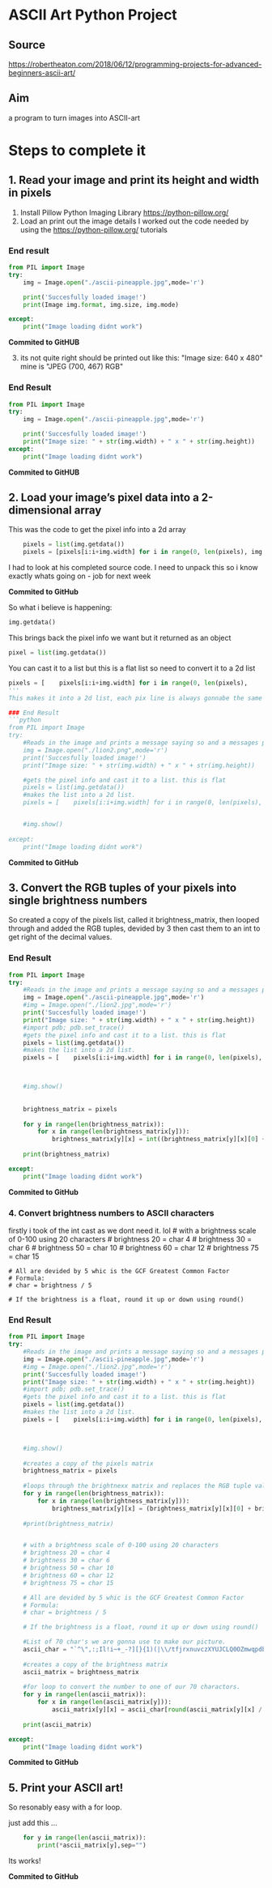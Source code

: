 # ASCII Art Python Project

## Source 
https://robertheaton.com/2018/06/12/programming-projects-for-advanced-beginners-ascii-art/

## Aim
a program to turn images into ASCII-art


# Steps to complete it
## 1. Read your image and print its height and width in pixels

1. Install Pillow Python Imaging Library
https://python-pillow.org/
2. Load an print out the image details 
I worked out the code needed by using the https://python-pillow.org/ tutorials

### End result
```python
from PIL import Image
try:
    img = Image.open("./ascii-pineapple.jpg",mode='r')

    print('Succesfully loaded image!')
    print(Image img.format, img.size, img.mode)

except:
    print("Image loading didnt work")
```

**Commited to GitHUB**

3. its not quite right should be printed out like this: "Image size: 640 x 480" mine is "JPEG (700, 467) RGB"

### End Result
```python
from PIL import Image
try:
    img = Image.open("./ascii-pineapple.jpg",mode='r')

    print('Succesfully loaded image!')
    print("Image size: " + str(img.width) + " x " + str(img.height))
except:
    print("Image loading didnt work")
```
**Commited to GitHUB**

## 2. Load your image’s pixel data into a 2-dimensional array
This was the code to get the pixel info into a 2d array
```python
    pixels = list(img.getdata())
    pixels = [pixels[i:i+img.width] for i in range(0, len(pixels), img.width)]
```
I had to look at his completed source code.  I need to unpack this so i know exactly whats going on - job for next week

**Commited to GitHub**

So what i believe is happening:
```python
img.getdata()  
```

This brings back the pixel info we want but it returned as an object

```python
pixel = list(img.getdata())  
```
You can cast it to a list but this is a flat list so need to convert it to a 2d list 
```python
pixels = [    pixels[i:i+img.width] for i in range(0, len(pixels),          img.width)]
'''
This makes it into a 2d list, each pix line is always gonnabe the same lenght (img.width). so this then loops throught and 'cuts' the long list of pixs everytime it his the width value.

### End Result
```python
from PIL import Image
try:
    #Reads in the image and prints a message saying so and a messages printing the image size
    img = Image.open("./lion2.png",mode='r')
    print('Succesfully loaded image!')
    print("Image size: " + str(img.width) + " x " + str(img.height))

    #gets the pixel info and cast it to a list. this is flat
    pixels = list(img.getdata())
    #makes the list into a 2d list.
    pixels = [    pixels[i:i+img.width] for i in range(0, len(pixels),          img.width)]


    #img.show()
    
except:
    print("Image loading didnt work")
```

**Commited to GitHub**

## 3. Convert the RGB tuples of your pixels into single brightness numbers

So created a copy of the pixels list, called it brightness_matrix, then looped through and added the RGB tuples, devided by 3 then cast them to an int to get right of the decimal values.

### End Result
```python
from PIL import Image
try:
    #Reads in the image and prints a message saying so and a messages printing the image size
    img = Image.open("./ascii-pineapple.jpg",mode='r')
    #img = Image.open("./lion2.jpg",mode='r')
    print('Succesfully loaded image!')
    print("Image size: " + str(img.width) + " x " + str(img.height))
    #import pdb; pdb.set_trace()
    #gets the pixel info and cast it to a list. this is flat
    pixels = list(img.getdata())
    #makes the list into a 2d list.
    pixels = [    pixels[i:i+img.width] for i in range(0, len(pixels),          img.width)]



    #img.show()
  
    
    brightness_matrix = pixels
      
    for y in range(len(brightness_matrix)):
        for x in range(len(brightness_matrix[y])):
            brightness_matrix[y][x] = int((brightness_matrix[y][x][0] + brightness_matrix[y][x][1] + brightness_matrix[y][x][2]) / 3)
        
    print(brightness_matrix)

except:
    print("Image loading didnt work")
 ```
 **Commited to GitHub**

 ### 4. Convert brightness numbers to ASCII characters
firstly i took of the int cast as we dont need it. lol 
    # with a brightness scale of 0-100 using 20 characters
    # brightness 20 = char 4
    # brightness 30 = char 6
    # brightness 50 = char 10
    # brightness 60 = char 12
    # brightness 75 = char 15

    # All are devided by 5 whic is the GCF Greatest Common Factor
    # Formula:
    # char = brightness / 5

    # If the brightness is a float, round it up or down using round()

### End Result
```python
from PIL import Image
try:
    #Reads in the image and prints a message saying so and a messages printing the image size
    img = Image.open("./ascii-pineapple.jpg",mode='r')
    #img = Image.open("./lion2.jpg",mode='r')
    print('Succesfully loaded image!')
    print("Image size: " + str(img.width) + " x " + str(img.height))
    #import pdb; pdb.set_trace()
    #gets the pixel info and cast it to a list. this is flat
    pixels = list(img.getdata())
    #makes the list into a 2d list.
    pixels = [    pixels[i:i+img.width] for i in range(0, len(pixels),          img.width)]



    #img.show()
  
    #creates a copy of the pixels matrix
    brightness_matrix = pixels
    
    #loops through the brightnexx matrix and replaces the RGB tuple values with the (R+G+B)/3
    for y in range(len(brightness_matrix)):
        for x in range(len(brightness_matrix[y])):
            brightness_matrix[y][x] = (brightness_matrix[y][x][0] + brightness_matrix[y][x][1] + brightness_matrix[y][x][2]) / 3
        
    #print(brightness_matrix)


    # with a brightness scale of 0-100 using 20 characters
    # brightness 20 = char 4
    # brightness 30 = char 6
    # brightness 50 = char 10
    # brightness 60 = char 12
    # brightness 75 = char 15

    # All are devided by 5 whic is the GCF Greatest Common Factor
    # Formula:
    # char = brightness / 5

    # If the brightness is a float, round it up or down using round()

    #List of 70 char's we are gonna use to make our picture.
    ascii_char = "`^\",:;Il!i~+_-?][}{1)(|\\/tfjrxnuvczXYUJCLQ0OZmwqpdbkhao*#MW&8%B@$"
    
    #creates a copy of the brightness matrix
    ascii_matrix = brightness_matrix
    
    #for loop to convert the number to one of our 70 charactors.
    for y in range(len(ascii_matrix)):
        for x in range(len(ascii_matrix[y])):
            ascii_matrix[y][x] = ascii_char[round(ascii_matrix[y][x] / 5)]
            
    print(ascii_matrix)

except:
    print("Image loading didnt work")
```

 **Commited to GitHub**

## 5. Print your ASCII art!

So resonably easy with a for loop. 

just add this ...

```python
    for y in range(len(ascii_matrix)):
        print(*ascii_matrix[y],sep="")
```

Its works!

 **Commited to GitHub**
